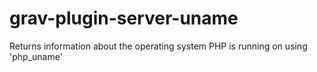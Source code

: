 # grav-plugin-server-uname
Returns information about the operating system PHP is running on using 'php_uname'
